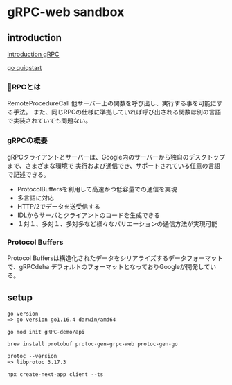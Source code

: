 # gRPC-web sandbox

## introduction

[introduction gRPC](https://grpc.io/docs/what-is-grpc/introduction/)

[go quiqstart](https://grpc.io/docs/languages/go/)

### RPCとは
RemoteProcedureCall
他サーバー上の関数を呼び出し、実行する事を可能にする手法。
また、同じRPCの仕様に準拠していれば呼び出される関数は別の言語で実装されていても問題ない。

### gRPCの概要
gRPCクライアントとサーバーは、Google内のサーバーから独自のデスクトップまで、さまざまな環境で
実行および通信でき、サポートされている任意の言語で記述できる。
- ProtocolBuffersを利用して高速かつ低容量での通信を実現
- 多言語に対応
- HTTP/2でデータを送受信する
- IDLからサーバとクライアントのコードを生成できる
- １対１、多対１、多対多など様々なバリエーションの通信方法が実現可能

### Protocol Buffers
Protocol Buffersは構造化されたデータをシリアライズするデータフォーマットで、gRPCdeha
デフォルトのフォーマットとなっておりGoogleが開発している。

## setup

```
go version
=> go version go1.16.4 darwin/amd64
```

```
go mod init gRPC-demo/api
```

```
brew install protobuf protoc-gen-grpc-web protoc-gen-go
```

```
protoc --version
=> libprotoc 3.17.3
```

```
npx create-next-app client --ts
```